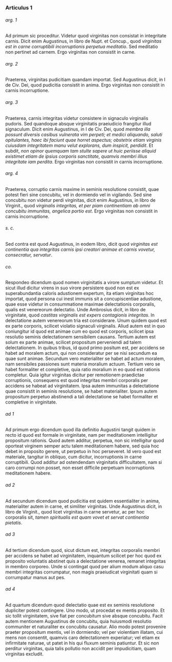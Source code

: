 ### Articulus 1

###### arg. 1
Ad primum sic proceditur. Videtur quod virginitas non consistat in integritate carnis. Dicit enim Augustinus, in libro de Nupt. et Concup., quod *virginitas est in carne corruptibili incorruptionis perpetua meditatio*. Sed meditatio non pertinet ad carnem. Ergo virginitas non consistit in carne.

###### arg. 2
Praeterea, virginitas pudicitiam quandam importat. Sed Augustinus dicit, in I de Civ. Dei, quod pudicitia consistit in anima. Ergo virginitas non consistit in carnis incorruptione.

###### arg. 3
Praeterea, carnis integritas videtur consistere in signaculo virginalis pudoris. Sed quandoque absque virginitatis praeiudicio frangitur illud signaculum. Dicit enim Augustinus, in I de Civ. Dei, quod *membra illa possunt diversis casibus vulnerata vim perpeti; et medici aliquando, saluti opitulantes, haec ibi faciunt quae horret aspectus; obstetrix etiam virginis cuiusdam integritatem manu velut explorans, dum inspicit, perdidit*. Et subdit, *non opinor quemquam tam stulte sapere ut huic periisse aliquid existimet etiam de ipsius corporis sanctitate, quamvis membri illius integritate iam perdita*. Ergo virginitas non consistit in carnis incorruptione.

###### arg. 4
Praeterea, corruptio carnis maxime in seminis resolutione consistit, quae potest fieri sine concubitu, vel in dormiendo vel in vigilando. Sed sine concubitu non videtur perdi virginitas, dicit enim Augustinus, in libro de Virginit., quod *virginalis integritas, et per piam continentiam ab omni concubitu immunitas, angelica portio est*. Ergo virginitas non consistit in carnis incorruptione.

###### s. c.
Sed contra est quod Augustinus, in eodem libro, dicit quod *virginitas est continentia qua integritas carnis ipsi creatori animae et carnis vovetur, consecratur, servatur*.

###### co.
Respondeo dicendum quod nomen virginitatis a virore sumptum videtur. Et sicut illud dicitur virens in suo virore persistere quod non est ex superabundantia caloris adustionem expertum, ita etiam virginitas hoc importat, quod persona cui inest immunis sit a concupiscentiae adustione, quae esse videtur in consummatione maximae delectationis corporalis, qualis est venereorum delectatio. Unde Ambrosius dicit, in libro de virginitate, quod *castitas virginalis est expers contagionis integritas*. In delectatione autem venereorum tria est considerare. Unum quidem quod est ex parte corporis, scilicet violatio signaculi virginalis. Aliud autem est in quo coniungitur id quod est animae cum eo quod est corporis, scilicet ipsa resolutio seminis delectationem sensibilem causans. Tertium autem est solum ex parte animae, scilicet propositum perveniendi ad talem delectationem. In quibus tribus, id quod primo positum est, per accidens se habet ad moralem actum, qui non consideratur per se nisi secundum ea quae sunt animae. Secundum vero materialiter se habet ad actum moralem, nam sensibiles passiones sunt materia moralium actuum. Tertium vero se habet formaliter et completive, quia ratio moralium in eo quod est rationis completur. Quia igitur virginitas dicitur per remotionem praedictae corruptionis, consequens est quod integritas membri corporalis per accidens se habeat ad virginitatem. Ipsa autem immunitas a delectatione quae consistit in seminis resolutione, se habet materialiter. Ipsum autem propositum perpetuo abstinendi a tali delectatione se habet formaliter et completive in virginitate.

###### ad 1
Ad primum ergo dicendum quod illa definitio Augustini tangit quidem in recto id quod est formale in virginitate, nam per meditationem intelligitur propositum rationis. Quod autem additur, perpetua, non sic intelligitur quod oporteat virginem semper actu talem meditationem habere, sed quia hoc debet in proposito gerere, ut perpetuo in hoc perseveret. Id vero quod est materiale, tangitur in obliquo, cum dicitur, incorruptionis in carne corruptibili. Quod additur ad ostendendam virginitatis difficultatem, nam si caro corrumpi non posset, non esset difficile perpetuam incorruptionis meditationem habere.

###### ad 2
Ad secundum dicendum quod pudicitia est quidem essentialiter in anima, materialiter autem in carne, et similiter virginitas. Unde Augustinus dicit, in libro de Virginit., quod licet virginitas in carne servetur, ac per hoc corporalis sit, *tamen spiritualis est quam vovet et servat continentia pietatis*.

###### ad 3
Ad tertium dicendum quod, sicut dictum est, integritas corporalis membri per accidens se habet ad virginitatem, inquantum scilicet per hoc quod ex proposito voluntatis abstinet quis a delectatione venerea, remanet integritas in membro corporeo. Unde si contingat quod per alium modum aliquo casu membri integritas corrumpatur, non magis praeiudicat virginitati quam si corrumpatur manus aut pes.

###### ad 4
Ad quartum dicendum quod delectatio quae est ex seminis resolutione dupliciter potest contingere. Uno modo, ut procedat ex mentis proposito. Et sic tollit virginitatem, sive fiat per concubitum sive absque concubitu. Facit autem mentionem Augustinus de concubitu, quia huiusmodi resolutio communiter et naturaliter ex concubitu causatur. Alio modo potest provenire praeter propositum mentis, vel in dormiendo; vel per violentiam illatam, cui mens non consentit, quamvis caro delectationem experiatur; vel etiam ex infirmitate naturae, ut patet in his qui fluxum seminis patiuntur. Et sic non perditur virginitas, quia talis pollutio non accidit per impudicitiam, quam virginitas excludit.

